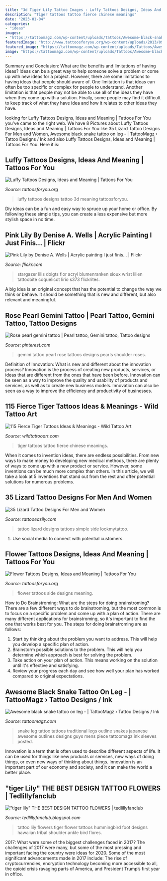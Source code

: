 ```yaml
---
title: "3d Tiger Lily Tattoo Images : Luffy Tattoos Designs, Ideas And Meaning"
description: "Tiger tattoos tattoo fierce chinese meanings"
date: "2023-01-04"
categories:
- "ideas"
images:
- "https://tattoomagz.com/wp-content/uploads/Tattoos/Awesome-black-snake-tattoo-on-leg.jpg"
featuredImage: "http://www.tattoosforyou.org/wp-content/uploads/2013/09/Flower-Side-Tattoos.jpg"
featured_image: "https://tattoomagz.com/wp-content/uploads/Tattoos/Awesome-black-snake-tattoo-on-leg.jpg"
image: "https://tattoomagz.com/wp-content/uploads/Tattoos/Awesome-black-snake-tattoo-on-leg.jpg"
---
```



Summary and Conclusion: What are the benefits and limitations of having ideas?
Ideas can be a great way to help someone solve a problem or come up with new ideas for a project. However, there are some limitations to having ideas that people should aware of. One limitation is that ideas can often be too specific or complex for people to understand. Another limitation is that people may not be able to use all of the ideas they have when they come up with a solution. Finally, some people may find it difficult to keep track of what they have idea and how it relates to other ideas they have.

	

		
looking for Luffy Tattoos Designs, Ideas and Meaning | Tattoos For You you've came to the right web. We have 8 Pictures about Luffy Tattoos Designs, Ideas and Meaning | Tattoos For You like 35 Lizard Tattoo Designs For Men and Women, Awesome black snake tattoo on leg - | TattooMagz › Tattoo Designs / Ink and also Luffy Tattoos Designs, Ideas and Meaning | Tattoos For You. Here it is:
		
    
## Luffy Tattoos Designs, Ideas And Meaning | Tattoos For You

<img loading=lazy src="https://www.tattoosforyou.org/wp-content/uploads/2016/02/Luffy-Tattoos.jpg" onerror="this.onerror=null;this.src='https://tse3.mm.bing.net/th?id=OIP.KhftbdYclxnObzfu7epfnQHaEK&amp;pid=15.1';" alt="Luffy Tattoos Designs, Ideas and Meaning | Tattoos For You">

_Source: tattoosforyou.org_

>luffy tattoos designs tattoo 3d meaning tattoosforyou. 

	

Diy ideas can be a fun and easy way to spruce up your home or office. By following these simple tips, you can create a less expensive but more stylish space in no time.

    
## Pink Lily By Denise A. Wells | Acrylic Painting I Just Finis… | Flickr

<img loading=lazy src="https://c1.staticflickr.com/3/2667/4189154557_3fbd1c6ca9_z.jpg?zz=1" onerror="this.onerror=null;this.src='https://tse3.mm.bing.net/th?id=OIP.BwMSlwnfQAhywvz-rekX9QHaJ4&amp;pid=15.1';" alt="Pink Lily by Denise A. Wells | Acrylic painting I just finis… | Flickr">

_Source: flickr.com_

>stargazer lilis doigts flor acryl blumenranken sioux wrist lilien tattoobite coquelicot lirio s373 flickrites. 

	

A big idea is an original concept that has the potential to change the way we think or behave. It should be something that is new and different, but also relevant and meaningful.

    
## Rose Pearl Gemini Tattoo | Pearl Tattoo, Gemini Tattoo, Tattoo Designs

<img loading=lazy src="https://i.pinimg.com/736x/95/ee/71/95ee71003fbb23dec97dc73508a13e49--gemini-tattoos-pearls.jpg" onerror="this.onerror=null;this.src='https://tse3.mm.bing.net/th?id=OIP.ycFUOiWbAvLwSxcyP1WsGgHaNK&amp;pid=15.1';" alt="Rose pearl gemini tattoo | Pearl tattoo, Gemini tattoo, Tattoo designs">

_Source: pinterest.com_

>gemini tattoo pearl rose tattoos designs pearls shoulder roses. 

	

Definition of Innovation: What is new and different about the innovation process?
Innovation is the process of creating new products, services, or ideas that are different from the ones that have been before. Innovation can be seen as a way to improve the quality and usability of products and services, as well as to create new business models. Innovation can also be seen as a way to improve the efficiency and productivity of businesses.

    
## 115 Fierce Tiger Tattoos Ideas &amp; Meanings - Wild Tattoo Art

<img loading=lazy src="https://www.wildtattooart.com/wp-content/uploads/2017/03/tiger-tattoos-020317119.jpg" onerror="this.onerror=null;this.src='https://tse2.mm.bing.net/th?id=OIP.cDzSm-Qf04jJx7BwZ7in4gHaHa&amp;pid=15.1';" alt="115 Fierce Tiger Tattoos Ideas &amp; Meanings - Wild Tattoo Art">

_Source: wildtattooart.com_

>tiger tattoos tattoo fierce chinese meanings. 

	

When it comes to invention ideas, there are endless possibilities. From new ways to make money to developing new medical methods, there are plenty of ways to come up with a new product or service. However, some inventions can be much more complex than others. In this article, we will take a look at 5 inventions that stand out from the rest and offer potential solutions for numerous problems.

    
## 35 Lizard Tattoo Designs For Men And Women

<img loading=lazy src="http://www.tattooeasily.com/wp-content/uploads/2013/03/Lizard-Tattoo-Designs-For-Men-and-Women-9.jpg" onerror="this.onerror=null;this.src='https://tse2.mm.bing.net/th?id=OIP.XFg2oB2fj1ey6h6Rek7sKwHaJf&amp;pid=15.1';" alt="35 Lizard Tattoo Designs For Men and Women">

_Source: tattooeasily.com_

>tattoo lizard designs tattoos simple side lookmytattoo. 

	

1. Use social media to connect with potential customers.

    
## Flower Tattoos Designs, Ideas And Meaning | Tattoos For You

<img loading=lazy src="http://www.tattoosforyou.org/wp-content/uploads/2013/09/Flower-Side-Tattoos.jpg" onerror="this.onerror=null;this.src='https://tse1.mm.bing.net/th?id=OIP.5PurC9_flGr_S_bN-dORjAHaLH&amp;pid=15.1';" alt="Flower Tattoos Designs, Ideas and Meaning | Tattoos For You">

_Source: tattoosforyou.org_

>flower tattoos side designs meaning. 

	

How to Do Brainstroming: What are the steps for doing brainstroming?
There are a few different ways to do brainstroming, but the most common is to focus on a specific problem and come up with a plan of action. There are many different applications for brainstroming, so it's important to find the one that works best for you. The steps for doing brainstroming are as follows: 
1. Start by thinking about the problem you want to address. This will help you develop a specific plan of action.
2. Brainstorm possible solutions to the problem. This will help you determine which approach is best for solving the problem.
3. Take action on your plan of action. This means working on the solution until it's effective and satisfying. 
4. Review your progress each day and see how well your plan has worked compared to original expectations.

    
## Awesome Black Snake Tattoo On Leg - | TattooMagz › Tattoo Designs / Ink

<img loading=lazy src="https://tattoomagz.com/wp-content/uploads/Tattoos/Awesome-black-snake-tattoo-on-leg.jpg" onerror="this.onerror=null;this.src='https://tse3.mm.bing.net/th?id=OIP.wtEsz8Uok7f0Zg1ToSHM3gHaHa&amp;pid=15.1';" alt="Awesome black snake tattoo on leg - | TattooMagz › Tattoo Designs / Ink">

_Source: tattoomagz.com_

>snake leg tattoo tattoos traditional legs outline snakes japanese awesome outlines designs guys mens piece tattoomagz ink sleeves posted. 

	

Innovation is a term that is often used to describe different aspects of life. It can be used for things like new products or services, new ways of doing things, or even new ways of thinking about things. Innovation is an important part of our economy and society, and it can make the world a better place.

    
## &quot;tiger Lily&quot; THE BEST DESIGN TATTOO FLOWERS | Tedlillyfanclub

<img loading=lazy src="http://2.bp.blogspot.com/-wKstcxNFNfo/ThWS11sbTjI/AAAAAAAAB-A/8-2maCcHKEM/s1600/free%2Bdesigns%2Btiger%2Blily%2Btattoo%2B04.jpg" onerror="this.onerror=null;this.src='https://tse3.mm.bing.net/th?id=OIP.d6Zd3IC9zVa20UnrFuz24gHaJ3&amp;pid=15.1';" alt="&quot;tiger lily&quot; THE BEST DESIGN TATTOO FLOWERS | tedlillyfanclub">

_Source: tedlillyfanclub.blogspot.com_

>tattoo lily flowers tiger flower tattoos hummingbird foot designs hawaiian tribal shoulder ankle bird flores. 

	

2017: What were some of the biggest challenges faced in 2017?
The challenges of 2017 were many, but some of the most pressing and important facing the country were ideas for 2020. Some of the most significant advancements made in 2017 include: The rise of cryptocurrencies, encryption technology becoming more accessible to all, the opioid crisis ravaging parts of America, and President Trump’s first year in office.

